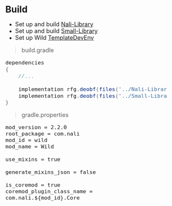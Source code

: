 # Build
<span style="font-size: large; ">

- Set up and build [Nali-Library](https://github.com/spacecat393/Nali-Library)
- Set up and build [Small-Library](https://github.com/spacecat393/Small-Library)
- Set up Wild [TemplateDevEnv](https://github.com/CleanroomMC/TemplateDevEnv)
>build.gradle
```groovy
dependencies
{
	//...

	implementation rfg.deobf(files('../Nali-Library/build/libs/nali.jar'))
	implementation rfg.deobf(files('../Small-Library/build/libs/small.jar'))
}
```
>gradle.properties
```properties
mod_version = 2.2.0
root_package = com.nali
mod_id = wild
mod_name = Wild

use_mixins = true

generate_mixins_json = false

is_coremod = true
coremod_plugin_class_name = com.nali.${mod_id}.Core
```
</span>
